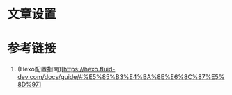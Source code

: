 # 文章设置
# 参考链接
1. (Hexo配置指南)[https://hexo.fluid-dev.com/docs/guide/#%E5%85%B3%E4%BA%8E%E6%8C%87%E5%8D%97]